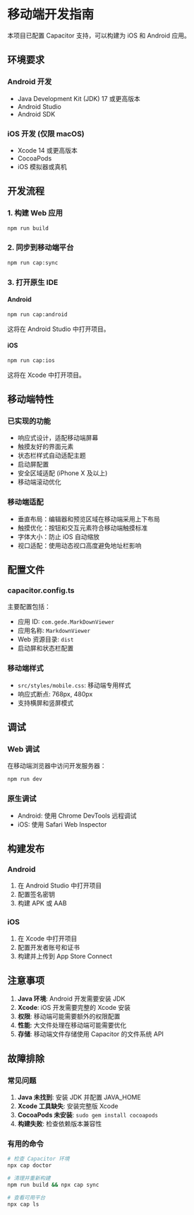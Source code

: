# 移动端开发指南

本项目已配置 Capacitor 支持，可以构建为 iOS 和 Android 应用。

## 环境要求

### Android 开发
- Java Development Kit (JDK) 17 或更高版本
- Android Studio
- Android SDK

### iOS 开发 (仅限 macOS)
- Xcode 14 或更高版本
- CocoaPods
- iOS 模拟器或真机

## 开发流程

### 1. 构建 Web 应用
```bash
npm run build
```

### 2. 同步到移动端平台
```bash
npm run cap:sync
```

### 3. 打开原生 IDE

#### Android
```bash
npm run cap:android
```
这将在 Android Studio 中打开项目。

#### iOS
```bash
npm run cap:ios
```
这将在 Xcode 中打开项目。

## 移动端特性

### 已实现的功能
- 响应式设计，适配移动端屏幕
- 触摸友好的界面元素
- 状态栏样式自动适配主题
- 启动屏配置
- 安全区域适配 (iPhone X 及以上)
- 移动端滚动优化

### 移动端适配
- 垂直布局：编辑器和预览区域在移动端采用上下布局
- 触摸优化：按钮和交互元素符合移动端触摸标准
- 字体大小：防止 iOS 自动缩放
- 视口适配：使用动态视口高度避免地址栏影响

## 配置文件

### capacitor.config.ts
主要配置包括：
- 应用 ID: `com.gede.MarkDownViewer`
- 应用名称: `MarkdownViewer`
- Web 资源目录: `dist`
- 启动屏和状态栏配置

### 移动端样式
- `src/styles/mobile.css`: 移动端专用样式
- 响应式断点: 768px, 480px
- 支持横屏和竖屏模式

## 调试

### Web 调试
在移动端浏览器中访问开发服务器：
```bash
npm run dev
```

### 原生调试
- Android: 使用 Chrome DevTools 远程调试
- iOS: 使用 Safari Web Inspector

## 构建发布

### Android
1. 在 Android Studio 中打开项目
2. 配置签名密钥
3. 构建 APK 或 AAB

### iOS
1. 在 Xcode 中打开项目
2. 配置开发者账号和证书
3. 构建并上传到 App Store Connect

## 注意事项

1. **Java 环境**: Android 开发需要安装 JDK
2. **Xcode**: iOS 开发需要完整的 Xcode 安装
3. **权限**: 移动端可能需要额外的权限配置
4. **性能**: 大文件处理在移动端可能需要优化
5. **存储**: 移动端文件存储使用 Capacitor 的文件系统 API

## 故障排除

### 常见问题
1. **Java 未找到**: 安装 JDK 并配置 JAVA_HOME
2. **Xcode 工具缺失**: 安装完整版 Xcode
3. **CocoaPods 未安装**: `sudo gem install cocoapods`
4. **构建失败**: 检查依赖版本兼容性

### 有用的命令
```bash
# 检查 Capacitor 环境
npx cap doctor

# 清理并重新构建
npm run build && npx cap sync

# 查看可用平台
npx cap ls
```
